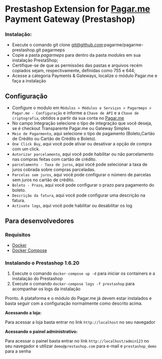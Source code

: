 # Prestashop Extension for [Pagar.me](https://pagar.me) Payment Gateway (Prestashop)

### Instalação:

- Execute o comando git clone git@github.com:pagarme/pagarme-prestashop.git pagarmeps
- Copie a pasta *pagarmeps* para dentro da pasta *modules* em sua instalação PrestaShop;
- Certifique-se de que as permissões das pastas e arquivos recém copiados sejam, respectivamente, definidas como 755 e 644;
- Acesse a categoria Payments & Gateways, localize o módulo Pagar.me e faça a instalação

## Configuração

* Configure o modulo em ```Módulos > Módulos e Serviços > Pagarmeps > Pagar.me - Configuração``` e informe a ```Chave de API``` e a ```Chave de criptografia```, obtidos a partir da sua conta no [Pagar.me](https://pagar.me)
* No campo Integração selecione o tipo de integração que você deseja, se é checkout Transparente Pagar.me ou Gateway Simples
* ```Meio de Pagarmento```, aqui selecione o tipo de pagamento (Boleto,Cartão de Crédito ou Cartão de Crédito e Boleto).
* ```One Click Buy```, aqui você pode ativar ou desativar a opção de compra com um click.
* ```Autorizar parcelamento```, aqui você pode habilitar ou não parcelamento nas compras feitas com cartão de crédito.
* ```parcelamento - Taxa de juros```, aqui você pode selecionar a taxa de juros cobrada sobre compras parceladas.
* ```Parcelas sem juros```, aqui você pode configurar o número de parcelas sem juros no cartão de crédito.
* ```Boleto - Prazo```, aqui você pode configurar o prazo para pagamento do boleto.
* ```Descrição da fatura```, aqui você pode configurar uma descrição na fatura.
* ```Activate logs```, aqui você pode habilitar ou desabilitar os log

## Para desenvolvedores

### Requisitos

- [Docker](https://docs.docker.com)
- [Docker Compose](https://docs.docker.com/compose/)

### Instalando o Prestashop 1.6.20

1. Execute o comando `docker-compose up -d` para iniciar os containers e a instalação do Prestashop
2. Execute o comando `docker-compose logs -f prestashop` para acompanhar os logs da instalação

Pronto. A plataforma e o módulo do Pagar.me já devem estar instalados e basta seguir com a configuração normalmente como descrito acima.

**Acessando a loja:**

Para acessar a loja basta entrar no link `http://localhost` no seu navegador

**Acessando o painel administrativo:**

Para acessar o painel basta entrar no link `http://localhost/admin123` no seu navegador e utilizar `demo@prestashop.com` para e-mail e `prestashop_demo` para a senha
